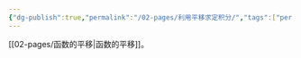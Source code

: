 ```yaml
---
{"dg-publish":true,"permalink":"/02-pages/利用平移求定积分/","tags":["personal/blog","math/高等数学/定积分"]}
---
```


[[02-pages/函数的平移\|函数的平移]]。